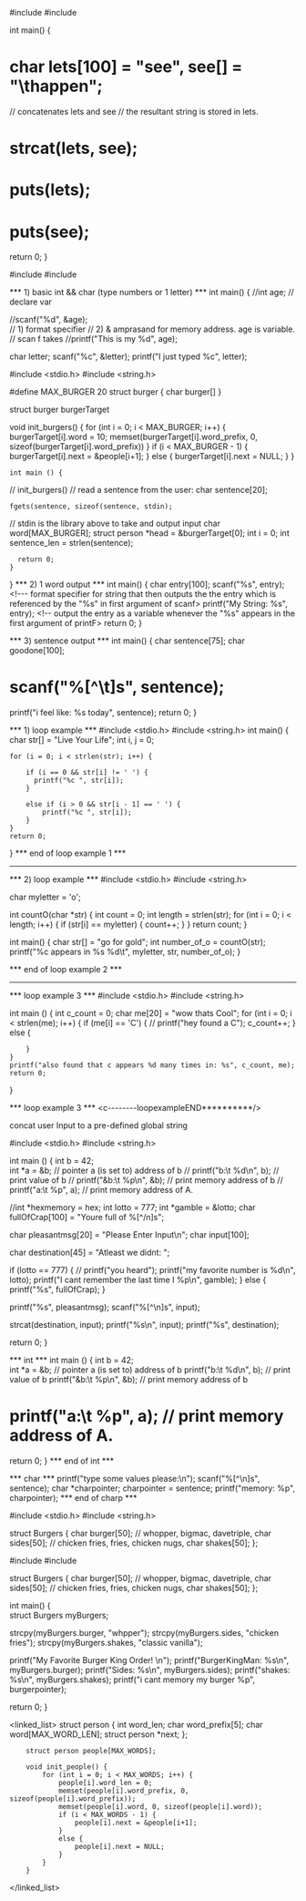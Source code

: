 <strcat>
#include <stdio.h>
#include <string.h>

int main() {
#    char lets[100] = "see", see[] = "\thappen";

   // concatenates lets and see
   // the resultant string is stored in lets.
#   strcat(lets, see);

#   puts(lets);
#   puts(see);

   return 0;
}
<strcat/>


<scanf>
#include <stdio.h>
#include <string.h>

*** 1) basic int && char (type numbers or 1 letter) ***
int main() {
  //int age; // declare var

  //scanf("%d", &age);    
  // 1) format specifier 
  // 2) & amprasand for memory address. age is variable.
  // scan f takes 
  //printf("This is my %d", age);


  char letter;
  scanf("%c", &letter);
  printf("I just typed %c", letter);
   
  #include <stdio.h>
#include <string.h>
              
#define MAX_BURGER 20
    struct burger {
      char burger[]
    }

  struct burger burgerTarget

  void init_burgers() {
      for (int i = 0; i < MAX_BURGER; i++) {
        burgerTarget[i].word = 10;
memset(burgerTarget[i].word_prefix, 0, sizeof(burgerTarget[i].word_prefix))
      }
      if (i < MAX_BURGER - 1) {
        burgerTarget[i].next = &people[i+1];
      }
      else {
        burgerTarget[i].next = NULL;
      }
  }

    int main () {
//        init_burgers()
      // read a sentence from the user:
    char sentence[20];
   
    fgets(sentence, sizeof(sentence, stdin);
// stdin is the library above to take and output input
    char word[MAX_BURGER];
    struct person *head = &burgerTarget[0];
    int i = 0;
    int sentence_len = strlen(sentence);

    
    
      

         
      return 0;
    }  
   
}
*** 2) 1 word output ***
int main() {
  char entry[100];                                              <!-- intiialize variable to equal or greater than size of expected input) -->
  scanf("%s", entry);                                           <!--- format specifier for string that then outputs the the entry which is referenced by the "%s" in first argument of scanf>
  printf("My String: %s", entry);                               <!-- output the entry as a variable whenever the "%s" appears in the first argument of printF>
  return 0;
}

*** 3) sentence output ***
int main() {
  char sentence[75];
  char goodone[100];
#   scanf("%[^\t]s", sentence);        <!-- this code allows a user to keep hitting enter and to create a couple lines worth of inputs, because it doesn't validate the \n constraint which is met [enter] -->
  printf("i feel like:  %s today", sentence);
  return 0;
}

<scanf/>


<Loop>

*** 1) loop example ***
#include <stdio.h>
#include <string.h>
int main()
{
    char str[] = "Live Your Life";
    int i, j = 0;  
 <!-- *  Traversing the Character array -->
    for (i = 0; i < strlen(str); i++) {  
 <!-- To store first character of String if it is not a whitespace. -->
        if (i == 0 && str[i] != ' ') {
          printf("%c ", str[i]);
        } 
 <!-- To check whether Character is first character of word and if yes store it.  && str[i - 1] == ' ') whitespace checking code. -->
        else if (i > 0 && str[i - 1] == ' ') {
            printf("%c ", str[i]);
        }
    }
    return 0;
}
***  end of loop example 1 ***
* * * * * * * * * * * * * * * * * * * * * * * *


*** 2) loop example ***
#include <stdio.h>
#include <string.h>

char myletter = 'o';


int countO(char *str) {
  int count = 0;
  int length = strlen(str);
  for (int i = 0; i < length; i++) {
    if (str[i] == myletter) {
      count++;
    }
  }
  return count;
}

int main() {
  char str[] = "go for gold";
  int number_of_o = countO(str);
printf("%c appears in %s %d\t", myletter, str, number_of_o);
}


***  end of loop example 2 ***
* * * * * * * * * * * * * * * * * * * * * * * *

*** loop example 3 ***
#include <stdio.h>
#include <string.h>

  int main () {
    int c_count = 0;
    char me[20] = "wow thats Cool";
    for (int i = 0; i < strlen(me); i++) {
        if (me[i] == 'C') {
            //  printf("hey found a C");
            c_count++;
        } else {
            
        }
    }
    printf("also found that c appears %d many times in: %s", c_count, me);
    return 0;
}

*** loop example 3 ***
<c--------loopexampleEND**********/>
   
   
concat user Input to a pre-defined global string
   
   #include <stdio.h>
#include <string.h>


int main () {
int b = 42;  
int *a = &b;  // pointer a (is set to) address of b 
//  printf("b:\t %d\n", b);  // print value of b
//  printf("&b:\t %p\n", &b);  // print memory address of b
//  printf("a:\t %p", a);  // print memory address of A.

//int *hexmemory = hex;
int lotto = 777;
int *gamble = &lotto;
char fullOfCrap[100] = "Youre full of %[^/n]s";

char pleasantmsg[20] = "Please Enter Input\n";
char input[100];

char destination[45] = "Atleast we didnt: ";

  if (lotto == 777) {
//    printf("you heard");
    printf("my favorite number is %d\n", lotto);
printf("I cant remember the last time I %p\n", gamble);
  } else {
    printf("%s", fullOfCrap);
  } 

  printf("%s", pleasantmsg);
  scanf("%[^\n]s", input);

  strcat(destination, input);
  printf("%s\n", input);
  printf("%s", destination);
  
  return 0;
}


<pointer>

*** int ***
int main () {
int b = 42;  
int *a = &b;  // pointer a (is set to) address of b 
  printf("b:\t %d\n", b);  // print value of b
  printf("&b:\t %p\n", &b);  // print memory address of b
#   printf("a:\t %p", a);  // print memory address of A.
  return 0;
}
*** end of int ***

*** char ***
printf("type some values please:\n");
  scanf("%[^\n]s", sentence);
  char *charpointer;
  charpointer = sentence;
  printf("memory: %p", charpointer);
*** end of charp ***


<pointer>
   
   
#include <stdio.h>
#include <string.h>

struct Burgers {
char burger[50]; // whopper, bigmac, davetriple,
char sides[50]; // chicken fries, fries, chicken nugs,
char shakes[50];
};

<struct>
#include <stdio.h>
#include <string.h>

struct Burgers {
char burger[50]; // whopper, bigmac, davetriple,
char sides[50]; // chicken fries, fries, chicken nugs,
char shakes[50];
};

   
int main() {  
  struct Burgers myBurgers;

  strcpy(myBurgers.burger, "whpper");
  strcpy(myBurgers.sides, "chicken fries");
  strcpy(myBurgers.shakes, "classic vanilla");

  printf("My Favorite Burger King Order! \n");
  printf("BurgerKingMan: %s\n", myBurgers.burger);
  printf("Sides: %s\n", myBurgers.sides);
  printf("shakes: %s\n", myBurgers.shakes);
  printf("i cant memory my burger %p", burgerpointer);
  
  return  0;
}   
   </struct>
   
   
<linked_list>
        struct person {
            int word_len;
            char word_prefix[5];
            char word[MAX_WORD_LEN];
            struct person *next;
        };

        struct person people[MAX_WORDS];

        void init_people() {
            for (int i = 0; i < MAX_WORDS; i++) {
                people[i].word_len = 0;
                memset(people[i].word_prefix, 0, sizeof(people[i].word_prefix));
                memset(people[i].word, 0, sizeof(people[i].word));
                if (i < MAX_WORDS - 1) {
                    people[i].next = &people[i+1];
                }
                else {
                    people[i].next = NULL;
                }
            }
        }   
</linked_list>
